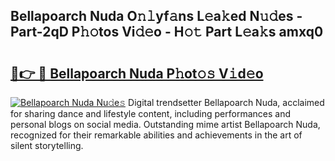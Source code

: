 ## Bellapoarch Nuda O𝚗𝚕yf𝚊ns L𝚎a𝚔ed N𝚞𝚍es - Part-2qD P𝚑𝚘tos Vi𝚍𝚎o - H𝚘𝚝 Part L𝚎a𝚔s amxq0

# <h2><a href="http://kf1kx3.oniu.top/?m=Bellapoarch+Nuda">🔗👉 🔴 Bellapoarch Nuda P𝚑ot𝚘𝚜 V𝚒d𝚎o</a></h2>

[![Bellapoarch Nuda Nu𝚍e𝚜](https://i.imgur.com/0qMVB7G.gif)](http://kf1kx3.oniu.top/?m=Bellapoarch+Nuda)
Digital trendsetter Bellapoarch Nuda, acclaimed for sharing dance and lifestyle content, including performances and personal blogs on social media. Outstanding mime artist Bellapoarch Nuda, recognized for their remarkable abilities and achievements in the art of silent storytelling.  
